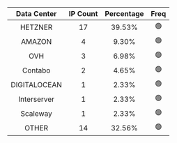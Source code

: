 | Data Center | IP Count | Percentage | Freq |
|:------------:|:--------:|:-----------:|:-----:|
| HETZNER | 17 | 39.53% | 🟢 |
| AMAZON | 4 | 9.30% | 🟢 |
| OVH | 3 | 6.98% | 🟢 |
| Contabo | 2 | 4.65% | 🟢 |
| DIGITALOCEAN | 1 | 2.33% | 🟢 |
| Interserver | 1 | 2.33% | 🟢 |
| Scaleway | 1 | 2.33% | 🟢 |
| OTHER | 14 | 32.56% | 🟢 |